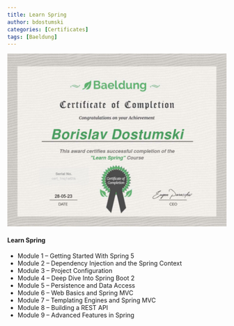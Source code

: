 ```yaml
---
title: Learn Spring
author: bdostumski
categories: [Certificates]
tags: [Baeldung]
---
```


![Microservices and Distributed Systems](../../assets/img/certificates/learn-spring-the-certification-class-1-1024x807.jpg)

#### Learn Spring
- Module 1 – Getting Started With Spring 5
- Module 2 – Dependency Injection and the Spring Context
- Module 3 – Project Configuration
- Module 4 – Deep Dive Into Spring Boot 2
- Module 5 – Persistence and Data Access
- Module 6 – Web Basics and Spring MVC
- Module 7 – Templating Engines and Spring MVC
- Module 8 – Building a REST API
- Module 9 – Advanced Features in Spring